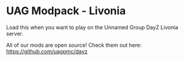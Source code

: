 # UAG Modpack - Livonia

Load this when you want to play on the Unnamed Group DayZ Livonia server.

All of our mods are open source! Check them out here: https://github.com/uagpmc/dayz
